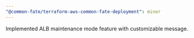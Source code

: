 ```yaml
---
"@common-fate/terraform-aws-common-fate-deployment": minor
---
```


Implemented ALB maintenance mode feature with customizable message.
